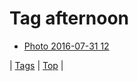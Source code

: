 <!--
title: Tag afternoon
date: 2020-06-28T15:00:41.269Z
tags:
-->
# Tag afternoon

 * [Photo 2016-07-31 12](148243847377.md)

| [Tags](tags.md) | [Top](index.md) |
